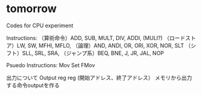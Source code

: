 tomorrow
========

Codes for CPU experiment

Instructions:
（算術命令）ADD, SUB, MULT, DIV, ADDI, (MULI?) 
（ロードストア）LW, SW, MFHI, MFLO,
（論理）AND, ANDI, OR, ORI, XOR, NOR, SLT 
（シフト）SLL, SRL, SRA, 
（ジャンプ系）BEQ, BNE, J, JR, JAL, NOP

Psuedo Instructions:
Mov
Set
FMov


出力について
Output reg reg (開始アドレス、終了アドレス）
メモリから出力する命令outputを作る
